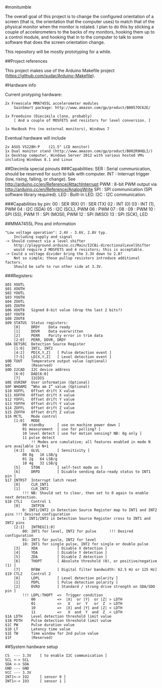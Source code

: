 #monitumble

The overall goal of this project is to change the configured orientation of a screen
(that is, the orientation that the computer uses) to match that of the physical monitor
when the monitor is rotated.
I plan to do this by sticking a couple of accelerometers to the backs of my monitors,
hooking them up to a control module, and hooking that in to the computer to talk to
some software that does the screen orientation change.

This repository will be mostly prototyping for a while.

##Project references

This project makes use of the Arduino Makefile project (https://github.com/sudar/Arduino-Makefile).


#Hardware info

Current protyping hardware:

    2x Freescale MMA7455L accelerometer modules
        SainSmart package: http://www.amazon.com/gp/product/B0057OC62E/

    1x Freeduino (Diecimila clone, probably)
        [ And a couple of MOSFETS and resistors for level conversion. ]

    1x MacBook Pro (no external monitors), Windows 7

Eventual hardware will include

    2x ASUS VS228H-P    (21.5" LCD monitor)
    1x Dual monitor stand (http://www.amazon.com/gp/product/B002R9HQLI/)
    1x Desktop computer, Windows Server 2012 with various hosted VMs including Windows 8.1 and Linux

##Diecimila special pinouts
###Capabilities:
    SER             : Serial communication, should be reserved for such to talk with computer.
    INT             : Interrupt trigger (low, rising, falling, or change). See http://arduino.cc/en/Reference/AttachInterrupt
    PWM             : 8-bit PWM output via http://arduino.cc/en/Reference/AnalogWrite
    SPI             : SPI communication (SPI software library required).
    LED             : Built-in LED.
    I2C             : I2C communication.

###Capabilities by pin:
    00 : SER (RX)
    01 : SER (TX)
    02 : INT (0)
    03 : INT (1),    PWM
    04 : I2C (SDA)
    05 : I2C (SCL),  PWM
    06 :             PWM
    07 : 
    08 :
    09 :             PWM
    10 : SPI (SS),   PWM
    11 : SPI (MOSI), PWM
    12 : SPI (MISO)
    13 : SPI (SCK),  LED

##MMA7455L Pins and information

    "Low voltage operation": 2.4V - 3.6V, 2.8V typ.
        Including supply and signal
    -> Should connect via a level shifter
        http://playground.arduino.cc/Main/I2CBi-directionalLevelShifter
        would require 2 MOSFETS and 4 resistors; this is acceptable.
    -> Could a voltage divider bring the 3.3V down to 2.8?
        Not so simple; those pullup resistors introduce additional factors.
        Should be safe to run other side at 3.3V.

###Registers:
    
    $01 XOUTL
    $01 XOUTH
    $02 YOUTL
    $03 YOUTH
    $04 ZOUTL
    $05 ZOUTH
    $06 XOUT8   Signed 8-bit value (drop the last 2 bits?)
    $07 YOUT8
    $08 ZOUT8
    $09 STATUS  Status registers:
        [0]     DRDY    Data ready
        [1]     DOVR    Data overwritten
        [2]     PERR    Parity error in trim data
        [2:0]   PERR, DOVR, DRDY
    $0A DETSRC  Detection Source Register
        [1:0]   INT1, INT2
        [4:2]   PD[X,Y,Z]   [ Pulse detection event ]
        [7:5]   LD[X,Y,Z]   [ Level detection event ]
    $0B TOUT    Temperature output value (optional)
    $0C         (Reserved)
    $0D I2CAD   I2C device address 
        [6:0]   DAD[6:0]
        [7]     I2CDIS
    $0E USRINF  User information (Optional)
    $0F WHOAMI  “Who am I” value (Optional)
    $10 XOFFL   Offset drift X value
    $11 XOFFH   Offset drift X value
    $12 YOFFL   Offset drift Y value
    $13 YOFFH   Offset drift Y value
    $14 ZOFFL   Offset drift Z value
    $15 ZOFFH   Offset drift Z value
    $16 MCTL    Mode control
        [1:0]   MODE
            00 standby      [ use on machine power down ]
            01 measurement  [ use for polling? ]
            10 level detect [ use for motion sensing? NB: 8g only ]
            11 pulse detect 
                !! Modes are cumulative; all features enabled in mode N are available in N+1
        [4:2]   GLVL        [ Sensitivity ]
            00 8g   16 LSB/g
            01 2g   64 LSB/g
            10 4g   32 LSB/g
        [5]     STON        [ self-test mode on ]
        [6]     DRPD        [ Disable sending data-ready status to INT1 pin ]
    $17 INTRST  Interrupt latch reset
        [0]     CLR_INT1
        [1]     CLR_INT2
            !!! NB: Should set to clear, then set to 0 again to enable next detection.
    $18 CTL1    Control 1
        [0]     INTPIN
            0: INT1/INT2 in Detection Source Register map to INT1 and INT2 pins !!! Desired configuration
            1: INT1/INT2 in Detection Source Register cross to INT1 and INT2 pins
        [2:1]   INTREG[1:0]   
            00: INT1 for level, INT2 for pulse      !!! Desired configuration
            01: INT1 for pusle, INT2 for level
            10: INT1 for single pulse, INT2 for single or double pulse
        [3]     XDA         [ Disable X detection ]
        [4]     YDA         [ Disable Y detection ]
        [5]     ZDA         [ Disable Z detection ]
        [6]     THOPT       [ Absolute threshold (0), or positive/negative (1) ]
        [7]     DFBW        [ Digital filter bandwidth: 62.5 Hz or 125 Hz]
    $19 CTL2    Control 2
        [0]     LDPL        [ Level detection polarity ]
        [1]     PDPL        [ Pulse detection polarity ]
        [2]     DVRO        [ Standard / strong drive strength on SDA/SDO pin ]
            !!! LDPL:THOPT  =>  Trigger condition
                00          =>  |X|  or |Y|  or |Z| > LDTH 
                01          =>   X   or  Y   or  Z  > LDTH
                10          =>  |X| and |Y| and |Z| < LDTH
                11          =>   X  and  Y  and  Z  < LDTH
    $1A LDTH    Level detection threshold limit value
    $1B PDTH    Pulse detection threshold limit value
    $1C PW      Pulse duration value
    $1D LT      Latency time value
    $1E TW      Time window for 2nd pulse value
    $1F         (Reserved)


##System hardware setup
    
    CS  --- 3.3V    [ to enable I2C communication ]
    SCL <-> SCL
    SDA <-> SDA
    GND --- GND
    VCC --- 3.3V
    INT1<-> IO2     [ sensor 0 ]
    INT1<-> IO3     [ sensor 1 ]

